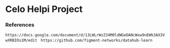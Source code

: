 # Celo Helpi Project
### References
`https://docs.google.com/document/d/13LWLrWzZ34M0ldWGeDANcWxw9nEWk3AX3VwXRBIOs1M/edit
`
`https://github.com/figment-networks/datahub-learn
`
<!--stackedit_data:
eyJoaXN0b3J5IjpbMjM4MTg0NDc0LC01NjIxMzYzMV19
-->